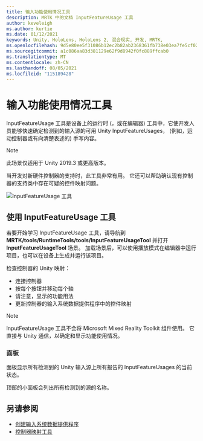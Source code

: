 ```yaml
---
title: 输入功能使用情况工具
description: MRTK 中的文档 InputFeatureUsage 工具
author: keveleigh
ms.author: kurtie
ms.date: 01/12/2021
keywords: Unity, HoloLens, HoloLens 2, 混合现实, 开发, MRTK,
ms.openlocfilehash: 9d5e80ee5f31086b12ec2b82ab2368361fb738e03ea7fe5cf02ba0b4bd22c0b8
ms.sourcegitcommit: a1c086aa83d381129e62f9d8942f0fc889ffcab0
ms.translationtype: MT
ms.contentlocale: zh-CN
ms.lasthandoff: 08/05/2021
ms.locfileid: "115189428"
---
```

# <a name="input-feature-usage-tool"></a>输入功能使用情况工具

InputFeatureUsage 工具是设备上的运行时 (，或在编辑器) 工具中，它使开发人员能够快速确定检测到的输入源的可用 Unity InputFeatureUsages， (例如，运动控制器或有向清楚表述的) 手写内容。

> [!NOTE]
> 此场景仅适用于 Unity 2019.3 或更高版本。

当开发对新硬件控制器的支持时，此工具非常有用。 它还可以帮助确认现有控制器的支持类中存在可疑的控件映射问题。

![InputFeatureUsage 工具](../images/controller-mapping-tool/InputFeatureUsages.png)

## <a name="using-the-inputfeatureusage-tool"></a>使用 InputFeatureUsage 工具

若要开始学习 InputFeatureUsage 工具，请导航到 **MRTK/tools/RuntimeTools/tools/InputFeatureUsageTool** 并打开 **InputFeatureUsageTool** 场景。 加载场景后，可以使用播放模式在编辑器中运行项目，也可以在设备上生成并运行该项目。

检查控制器的 Unity 映射：

- 连接控制器
- 按每个按钮并移动每个轴
- 请注意，显示的功能用法
- 更新控制器的输入系统数据提供程序中的控件映射

> [!NOTE]
> InputFeatureUsage 工具不会将 Microsoft Mixed Reality Toolkit 组件使用。 它直接与 Unity 通信，以确定和显示功能使用情况。

### <a name="panels"></a>面板

面板显示所有检测到的 Unity 输入源上所有报告的 InputFeatureUsages 的当前状态。

顶部的小面板会列出所有检测到的源的名称。

## <a name="see-also"></a>另请参阅

- [创建输入系统数据提供程序](../input/create-data-provider.md)
- [控制器映射工具](controller-mapping-tool.md)
